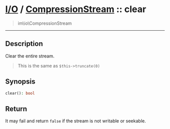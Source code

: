 # [I/O](io.md) / [CompressionStream](io-CompressionStream.md) :: clear
 > im\io\CompressionStream
____

## Description
Clear the entire stream.

 > This is the same as `$this->truncate(0)`  

## Synopsis
```php
clear(): bool
```

## Return
It may fail and return `false` if the stream is not
writable or seekable.
